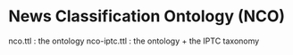 # News Classification Ontology (NCO)

nco.ttl : the ontology
nco-iptc.ttl : the ontology + the IPTC taxonomy
